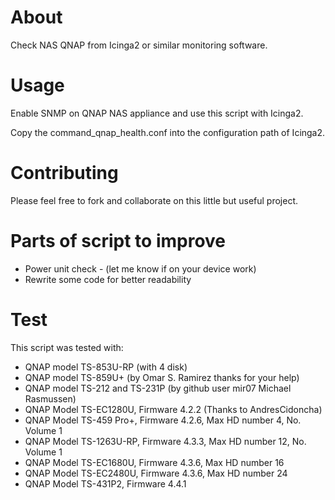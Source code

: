 # About

Check NAS QNAP from Icinga2 or similar monitoring software.

# Usage

Enable SNMP on QNAP NAS appliance and use this script with Icinga2.

Copy the command_qnap_health.conf into the configuration path of Icinga2.

# Contributing

Please feel free to fork and collaborate on this little but useful project.

# Parts of script to improve

- Power unit check - (let me know if on your device work)
- Rewrite some code for better readability

# Test

This script was tested with:
- QNAP model TS-853U-RP (with 4 disk)
- QNAP model TS-859U+ (by Omar S. Ramirez thanks for your help)
- QNAP model TS-212 and TS-231P (by github user mir07 Michael Rasmussen)
- QNAP Model TS-EC1280U, Firmware 4.2.2 (Thanks to AndresCidoncha)
- QNAP Model TS-459 Pro+, Firmware 4.2.6, Max HD number 4, No. Volume 1
- QNAP Model TS-1263U-RP, Firmware 4.3.3, Max HD number 12, No. Volume 1
- QNAP Model TS-EC1680U, Firmware 4.3.6, Max HD number 16
- QNAP Model TS-EC2480U, Firmware 4.3.6, Max HD number 24
- QNAP Model TS-431P2, Firmware 4.4.1
